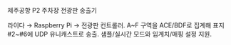 제주공항 P2 주차장 전광판 송출기

라이다 → Raspberry Pi → 전광판 컨트롤러. A~F 구역을 ACE/BDF로 집계해 표지 #2~#6에 UDP 유니캐스트로 송출. 샘플/실시간 모드와 임계치/매핑 설정 지원.

